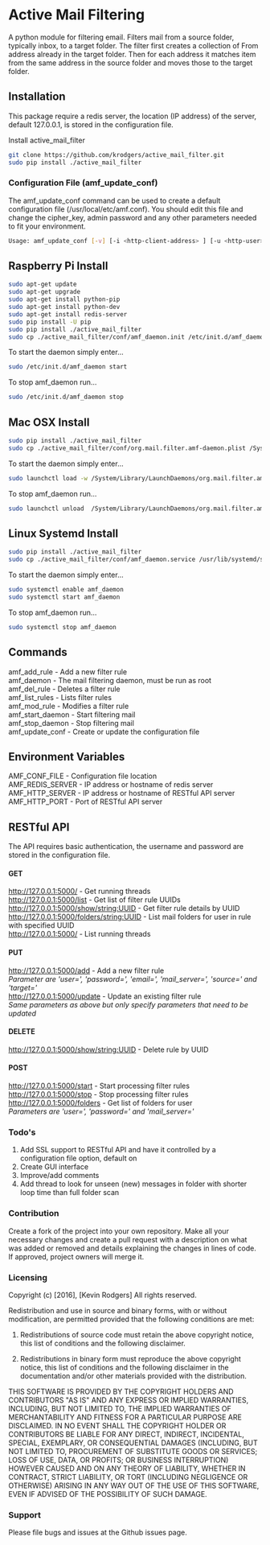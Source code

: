 # Active Mail Filtering

A python module for filtering email. Filters mail from a source folder, typically inbox, to a target folder. The filter first creates a collection of From address already in the target folder. Then for each address it matches item from the same address in the source folder and moves those to the target folder.

## Installation
This package require a redis server, the location (IP address) of the server, default 127.0.0.1, is stored in the configuration file. 

Install active_mail_filter
```bash
git clone https://github.com/krodgers/active_mail_filter.git
sudo pip install ./active_mail_filter
```

### Configuration File (amf_update_conf)
The amf_update_conf command can be used to create a default configuration file (/usr/local/etc/amf.conf). You should edit this file and change the cipher_key, admin password and any other parameters needed to fit your environment.

```bash
Usage: amf_update_conf [-v] [-i <http-client-address> ] [-u <http-user>:<http-password>] [-r <redis-server>] [-k <redis-key>] [-l <log-level>] [-c <cipher-key>
```

## Raspberry Pi Install
```bash
sudo apt-get update
sudo apt-get upgrade
sudo apt-get install python-pip
sudo apt-get install python-dev
sudo apt-get install redis-server
sudo pip install -U pip
sudo pip install ./active_mail_filter
sudo cp ./active_mail_filter/conf/amf_daemon.init /etc/init.d/amf_daemon
```

To start the daemon simply enter...

```bash
sudo /etc/init.d/amf_daemon start
```

To stop amf_daemon run...

```bash
sudo /etc/init.d/amf_daemon stop
```

## Mac OSX Install
```bash
sudo pip install ./active_mail_filter
sudo cp ./active_mail_filter/conf/org.mail.filter.amf-daemon.plist /System/Library/LaunchDaemons/
```

To start the daemon simply enter...

```bash
sudo launchctl load -w /System/Library/LaunchDaemons/org.mail.filter.amf-daemon.plist
```

To stop amf_daemon run...

```bash
sudo launchctl unload  /System/Library/LaunchDaemons/org.mail.filter.amf-daemon.plist
```

## Linux Systemd Install
```bash
sudo pip install ./active_mail_filter
sudo cp ./active_mail_filter/conf/amf_daemon.service /usr/lib/systemd/system/
```

To start the daemon simply enter...

```bash
sudo systemctl enable amf_daemon
sudo systemctl start amf_daemon
```

To stop amf_daemon run...

```bash
sudo systemctl stop amf_daemon
```

## Commands

amf_add_rule     - Add a new filter rule <br />
amf_daemon       - The mail filtering daemon, must be run as root <br />
amf_del_rule     - Deletes a filter rule <br />
amf_list_rules   - Lists filter rules <br />
amf_mod_rule     - Modifies a filter rule <br />
amf_start_daemon - Start filtering mail <br />
amf_stop_daemon  - Stop filtering mail <br />
amf_update_conf  - Create or update the configuration file <br />

## Environment Variables

AMF_CONF_FILE - Configuration file location <br />
AMF_REDIS_SERVER - IP address or hostname of redis server <br />
AMF_HTTP_SERVER - IP address or hostname of RESTful API server <br />
AMF_HTTP_PORT - Port of RESTful API server <br />

## RESTful API

The API requires basic authentication, the username and password are stored in the configuration file.

#### GET
http://127.0.0.1:5000/ - Get running threads <br />
http://127.0.0.1:5000/list - Get list of filter rule UUIDs <br />
http://127.0.0.1:5000/show/string:UUID - Get filter rule details by UUID <br />
http://127.0.0.1:5000/folders/string:UUID - List mail folders for user in rule with specified UUID <br />
http://127.0.0.1:5000/ - List running threads <br />

#### PUT
http://127.0.0.1:5000/add - Add a new filter rule <br />
*Parameter are 'user=', 'password=', 'email=', 'mail_server=', 'source=' and 'target='* <br />
http://127.0.0.1:5000/update - Update an existing filter rule <br />
*Same parameters as above but only specify parameters that need to be updated* <br />

#### DELETE
http://127.0.0.1:5000/show/string:UUID - Delete rule by UUID <br />

#### POST
http://127.0.0.1:5000/start - Start processing filter rules <br />
http://127.0.0.1:5000/stop - Stop processing filter rules <br />
http://127.0.0.1:5000/folders - Get list of folders for user <br />
*Parameters are 'user=', 'password=' and 'mail_server='* <br />

### Todo's
1. Add SSL support to RESTful API and have it controlled by a configuration file option, default on
2. Create GUI interface
3. Improve/add comments
4. Add thread to look for unseen (new) messages in folder with shorter loop time than full folder scan

### Contribution

Create a fork of the project into your own repository. Make all your necessary changes and create a pull request with a description on what was added or removed and details explaining the changes in lines of code. If approved, project owners will merge it.

### Licensing

Copyright (c) [2016], [Kevin Rodgers]
All rights reserved.

Redistribution and use in source and binary forms, with or without modification, are permitted provided that the following conditions are met:

1. Redistributions of source code must retain the above copyright notice, this list of conditions and the following disclaimer.

2. Redistributions in binary form must reproduce the above copyright notice, this list of conditions and the following disclaimer in the documentation and/or other materials provided with the distribution.

THIS SOFTWARE IS PROVIDED BY THE COPYRIGHT HOLDERS AND CONTRIBUTORS "AS IS" AND ANY EXPRESS OR IMPLIED WARRANTIES, INCLUDING, BUT NOT LIMITED TO, THE IMPLIED WARRANTIES OF MERCHANTABILITY AND FITNESS FOR A PARTICULAR PURPOSE ARE DISCLAIMED. IN NO EVENT SHALL THE COPYRIGHT HOLDER OR CONTRIBUTORS BE LIABLE FOR ANY DIRECT, INDIRECT, INCIDENTAL, SPECIAL, EXEMPLARY, OR CONSEQUENTIAL DAMAGES (INCLUDING, BUT NOT LIMITED TO, PROCUREMENT OF SUBSTITUTE GOODS OR SERVICES; LOSS OF USE, DATA, OR PROFITS; OR BUSINESS INTERRUPTION) HOWEVER CAUSED AND ON ANY THEORY OF LIABILITY, WHETHER IN CONTRACT, STRICT LIABILITY, OR TORT (INCLUDING NEGLIGENCE OR OTHERWISE) ARISING IN ANY WAY OUT OF THE USE OF THIS SOFTWARE, EVEN IF ADVISED OF THE POSSIBILITY OF SUCH DAMAGE.

### Support

Please file bugs and issues at the Github issues page.
